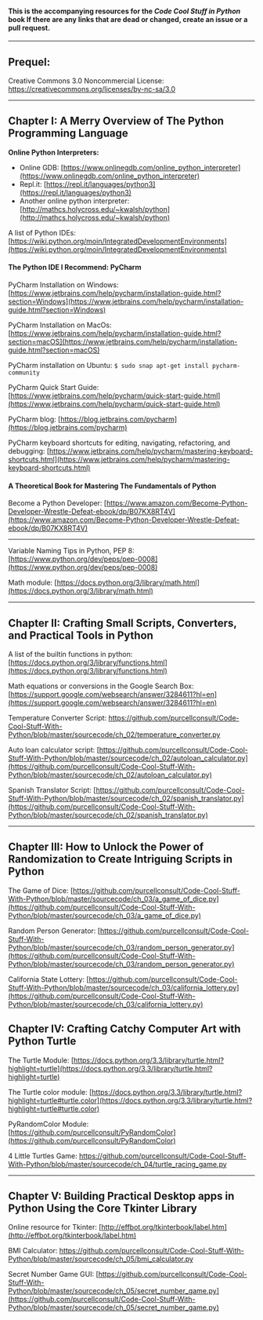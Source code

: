 #### This is the accompanying resources for the *Code Cool Stuff in Python* book If there are any links that are dead or changed, create an issue or a pull request.  ####
----------------------------------------------------------

## Prequel: ##

Creative Commons 3.0 Noncommercial License: [https://creativecommons.org/licenses/by-nc-sa/3.0 ](https://creativecommons.org/licenses/by-nc-sa/3.0 )

----

## Chapter I: A Merry Overview of The Python Programming Language ##


**Online Python Interpreters:**

- Online GDB: [https://www.onlinegdb.com/online_python_interpreter](https://www.onlinegdb.com/online_python_interpreter)
- Repl.it: [https://repl.it/languages/python3](https://repl.it/languages/python3) 
- Another online python interpreter: [http://mathcs.holycross.edu/~kwalsh/python](http://mathcs.holycross.edu/~kwalsh/python)

A list of Python IDEs: [https://wiki.python.org/moin/IntegratedDevelopmentEnvironments](https://wiki.python.org/moin/IntegratedDevelopmentEnvironments)

#### The Python IDE I Recommend: PyCharm   

PyCharm Installation on Windows: [https://www.jetbrains.com/help/pycharm/installation-guide.html?section=Windows](https://www.jetbrains.com/help/pycharm/installation-guide.html?section=Windows)

PyCharm Installation on MacOs: [https://www.jetbrains.com/help/pycharm/installation-guide.html?section=macOS](https://www.jetbrains.com/help/pycharm/installation-guide.html?section=macOS)

PyCharm installation on Ubuntu:
	`$ sudo snap apt-get install pycharm-community`

   PyCharm Quick Start Guide: [https://www.jetbrains.com/help/pycharm/quick-start-guide.html](https://www.jetbrains.com/help/pycharm/quick-start-guide.html)
   
PyCharm blog: [https://blog.jetbrains.com/pycharm](https://blog.jetbrains.com/pycharm)

PyCharm keyboard shortcuts for editing, navigating, refactoring, and debugging: [https://www.jetbrains.com/help/pycharm/mastering-keyboard-shortcuts.html](https://www.jetbrains.com/help/pycharm/mastering-keyboard-shortcuts.html)


#### A Theoretical Book for Mastering The Fundamentals of  Python  

Become a Python Developer: [https://www.amazon.com/Become-Python-Developer-Wrestle-Defeat-ebook/dp/B07KX8RT4V](https://www.amazon.com/Become-Python-Developer-Wrestle-Defeat-ebook/dp/B07KX8RT4V)

--------------

Variable Naming Tips in Python, PEP 8: [https://www.python.org/dev/peps/pep-0008](https://www.python.org/dev/peps/pep-0008)

Math module: [https://docs.python.org/3/library/math.html](https://docs.python.org/3/library/math.html)


----------------------------------------------------------

## Chapter II: Crafting Small Scripts, Converters, and Practical Tools in Python ##


A list of the builtin functions in python: [https://docs.python.org/3/library/functions.html](https://docs.python.org/3/library/functions.html)

Math equations or conversions in the Google Search Box: [https://support.google.com/websearch/answer/3284611?hl=en](https://support.google.com/websearch/answer/3284611?hl=en)

Temperature Converter Script: [https://github.com/purcellconsult/Code-Cool-Stuff-With-Python/blob/master/sourcecode/ch_02/temperature_converter.py ](https://github.com/purcellconsult/Code-Cool-Stuff-With-Python/blob/master/sourcecode/ch_02/temperature_converter.py )

Auto loan calculator script: [https://github.com/purcellconsult/Code-Cool-Stuff-With-Python/blob/master/sourcecode/ch_02/autoloan_calculator.py](https://github.com/purcellconsult/Code-Cool-Stuff-With-Python/blob/master/sourcecode/ch_02/autoloan_calculator.py) 

Spanish Translator Script: [https://github.com/purcellconsult/Code-Cool-Stuff-With-Python/blob/master/sourcecode/ch_02/spanish_translator.py](https://github.com/purcellconsult/Code-Cool-Stuff-With-Python/blob/master/sourcecode/ch_02/spanish_translator.py) 

---------


## Chapter III: How to Unlock the Power of Randomization to Create Intriguing Scripts in Python ##


The Game of Dice: [https://github.com/purcellconsult/Code-Cool-Stuff-With-Python/blob/master/sourcecode/ch_03/a_game_of_dice.py](https://github.com/purcellconsult/Code-Cool-Stuff-With-Python/blob/master/sourcecode/ch_03/a_game_of_dice.py) 

Random Person Generator: [https://github.com/purcellconsult/Code-Cool-Stuff-With-Python/blob/master/sourcecode/ch_03/random_person_generator.py](https://github.com/purcellconsult/Code-Cool-Stuff-With-Python/blob/master/sourcecode/ch_03/random_person_generator.py) 

California State Lottery: [https://github.com/purcellconsult/Code-Cool-Stuff-With-Python/blob/master/sourcecode/ch_03/california_lottery.py](https://github.com/purcellconsult/Code-Cool-Stuff-With-Python/blob/master/sourcecode/ch_03/california_lottery.py) 



## Chapter IV: Crafting Catchy Computer Art with Python Turtle  ##

The Turtle Module: [https://docs.python.org/3.3/library/turtle.html?highlight=turtle](https://docs.python.org/3.3/library/turtle.html?highlight=turtle)

The Turtle color module: [https://docs.python.org/3.3/library/turtle.html?highlight=turtle#turtle.color](https://docs.python.org/3.3/library/turtle.html?highlight=turtle#turtle.color)

PyRandomColor Module: [https://github.com/purcellconsult/PyRandomColor](https://github.com/purcellconsult/PyRandomColor)

4 Little Turtles Game: [https://github.com/purcellconsult/Code-Cool-Stuff-With-Python/blob/master/sourcecode/ch_04/turtle_racing_game.py ](https://github.com/purcellconsult/Code-Cool-Stuff-With-Python/blob/master/sourcecode/ch_04/turtle_racing_game.py )



-----------


## Chapter V: Building Practical Desktop apps in Python Using the Core Tkinter Library  #

Online resource for Tkinter: [http://effbot.org/tkinterbook/label.htm](http://effbot.org/tkinterbook/label.htm)

BMI Calculator: [https://github.com/purcellconsult/Code-Cool-Stuff-With-Python/blob/master/sourcecode/ch_05/bmi_calculator.py ](https://github.com/purcellconsult/Code-Cool-Stuff-With-Python/blob/master/sourcecode/ch_05/bmi_calculator.py  "https://github.com/purcellconsult/Code-Cool-Stuff-With-Python/blob/master/sourcecode/ch_05/bmi_calculator.py ")

Secret Number Game GUI: [https://github.com/purcellconsult/Code-Cool-Stuff-With-Python/blob/master/sourcecode/ch_05/secret_number_game.py](https://github.com/purcellconsult/Code-Cool-Stuff-With-Python/blob/master/sourcecode/ch_05/secret_number_game.py) 
